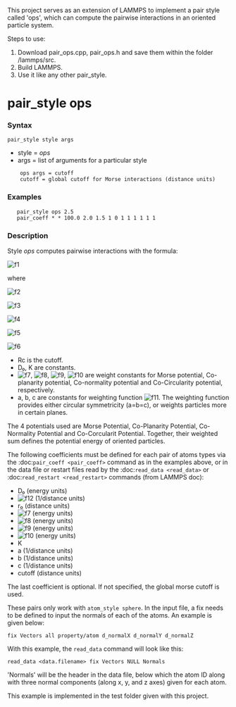 This project serves as an extension of LAMMPS to implement a pair style called 'ops', which can compute the pairwise interactions in an oriented particle system. 

Steps to use:
1. Download pair_ops.cpp, pair_ops.h and save them within the folder /lammps/src.
2. Build LAMMPS.
3. Use it like any other pair_style.

# pair_style ops

### Syntax

`pair_style style args`

* style = *ops*
* args = list of arguments for a particular style
```
    ops args = cutoff
    cutoff = global cutoff for Morse interactions (distance units)
```
### Examples
```
   pair_style ops 2.5
   pair_coeff * * 100.0 2.0 1.5 1 0 1 1 1 1 1 1
``` 
### Description

Style *ops* computes pairwise interactions with the formula:

![f1](https://latex.codecogs.com/svg.latex?\small&space;E&space;=&space;\alpha_m&space;\phi_m(r_{ij})&space;&plus;&space;\alpha_p&space;\phi_p(n_i,r_{ij})&space;&plus;&space;\alpha_n&space;\phi_n(n_i,n_j,r_{ij})&space;&plus;&space;\alpha_c&space;\phi_c(n_i,,n_j,r_{ij})&space;\qquad&space;r&space;<&space;r_c)

where

   ![f2](https://latex.codecogs.com/svg.latex?\small&space;\phi_m(r_{ij})&space;=&space;D_0&space;\left[&space;e^{-&space;2&space;\alpha&space;(r&space;-&space;r_0)}&space;-&space;2&space;e^{-&space;\alpha&space;(r&space;-&space;r_0)}&space;\right])
   
   ![f3](https://latex.codecogs.com/svg.latex?\small&space;\phi_p(n_i,r_{ij})&space;=&space;(n_i&space;\cdot&space;r_{ij})^2\psi(r_{ij}))
   
   ![f4](https://latex.codecogs.com/svg.latex?\small&space;\phi_n(n_i,n_j,r_{ij})&space;=&space;|n_i&space;-&space;n_j|^2\psi(r_{ij}))
   
   ![f5](https://latex.codecogs.com/svg.latex?\small&space;\phi_c(n_i,n_j,r_{ij})&space;=&space;((n_i&space;&plus;&space;n_j)&space;\cdot&space;r_{ij})^2\psi(r_{ij}))
   
   ![f6](https://latex.codecogs.com/svg.latex?\small&space;\psi(r_{ij})=Ke^{(-\frac{x^2}{2a^2}-\frac{y^2}{2b^2}-\frac{z^2}{2c^2})})
   
- Rc is the cutoff.
- D₀, K are constants.
- ![f7](https://latex.codecogs.com/svg.latex?\small&space;\alpha_m), ![f8](https://latex.codecogs.com/svg.latex?\small&space;\alpha_p), ![f9](https://latex.codecogs.com/svg.latex?\small&space;\alpha_n), ![f10](https://latex.codecogs.com/svg.latex?\small&space;\alpha_c) are weight constants for Morse potential, Co-planarity potential, Co-normality potential and Co-Circularity potential, respectively.
- a, b, c are constants for weighting function ![f11](https://latex.codecogs.com/svg.latex?\small&space;\psi(r_{ij})). The weighting function provides either circular symmetricity (a=b=c), or weights particles more in certain planes.

The 4 potentials used are Morse Potential, Co-Planarity Potential, Co-Normality Potential and Co-Corcularit Potential. Together, their weighted sum defines the potential energy of oriented particles.

The following coefficients must be defined for each pair of atoms types via the :doc:`pair_coeff <pair_coeff>` command as in the examples above, or in the data file or restart files read by the :doc:`read_data <read_data>` or :doc:`read_restart <read_restart>` commands (from LAMMPS doc):

* D₀ (energy units)
* ![f12](https://latex.codecogs.com/svg.latex?\small&space;\alpha) (1/distance units)
* r₀ (distance units)
* ![f7](https://latex.codecogs.com/svg.latex?\small&space;\alpha_m) (energy units) 
* ![f8](https://latex.codecogs.com/svg.latex?\small&space;\alpha_p) (energy units)
* ![f9](https://latex.codecogs.com/svg.latex?\small&space;\alpha_n) (energy units)
* ![f10](https://latex.codecogs.com/svg.latex?\small&space;\alpha_c) (energy units)
* K
* a (1/distance units)
* b (1/distance units)
* c (1/distance units)
* cutoff (distance units)

The last coefficient is optional.  If not specified, the global morse cutoff is used.

These pairs only work with `atom_style sphere`. In the input file, a fix needs to be defined to input the normals of each of the atoms. An example is given below:

   `fix Vectors all property/atom d_normalX d_normalY d_normalZ`

With this example, the `read_data` command will look like this:

   `read_data <data.filename> fix Vectors NULL Normals`

'Normals' will be the header in the data file, below which the atom ID along with three normal components (along x, y, and z axes) given for each atom. 

This example is implemented in the test folder given with this project.
